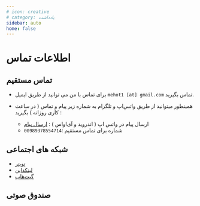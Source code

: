 ```yaml
---
# icon: creative
# category: یادداشت
sidebar: auto
home: false
---
```


# اطلاعات تماس

## تماس مستقیم

- برای تماس با من می توانید از طریق ایمیل `mehot1 [at] gmail.com` تماس بگیرید.

- همینطور میتوانید از طریق واتس‌اپ و تلگرام به شماره زیر پیام و تماس ( در ساعت کاری روزانه ) بگیرید :
  - ارسال پیام در واتس اپ ( اندروید و آی‌او‌اس ) : [ارسال پیام](https://wa.me/989378554714/?text=سلام)
  - شماره برای تماس مستقیم :`00989378554714`

## شبکه های اجتماعی

- [تویتر](https://www.twitter.com/ZemaniAli/)
- [لینکداین](https://www.linkedin.com/in/ali-zemani/)
- [گیت‌هاب](https://github.com/mehotkhan)

## صندوق صوتی

<p2pContact />
